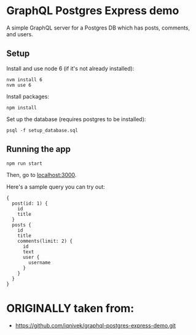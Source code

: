 # GraphQL Postgres Express demo

A simple GraphQL server for a Postgres DB which has posts, comments, and users.

## Setup

Install and use node 6 (if it's not already installed):

```
nvm install 6
nvm use 6
```

Install packages:

```
npm install
```


Set up the database (requires postgres to be installed):

```
psql -f setup_database.sql
```

## Running the app

```
npm run start
```

Then, go to [localhost:3000](http://localhost:3000/).

Here's a sample query you can try out:

```
{
  post(id: 1) {
    id
    title
  }
  posts {
    id
    title
    comments(limit: 2) {
      id
      text
      user {
        username
      }
    }
  }
}
```

# ORIGINALLY taken from:
- https://github.com/iqnivek/graphql-postgres-express-demo.git